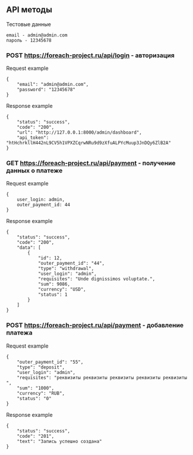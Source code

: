 ## API методы

Тестовые данные
```
email - admin@admin.com
пароль - 12345678
```


### POST https://foreach-project.ru/api/login - авторизация

Request example
```
{
    "email": "admin@admin.com",
    "password": "12345678"
}
```

Response example
```
{
    "status": "success",
    "code": "200",
    "url": "http://127.0.0.1:8000/admin/dashboard",
    "api_token": "htHchrkllH442nL9CV5h1VPXZCqrwNRu9d9zXfuALPYcMuup3JnDQy6ZlB2A"
}
```

### GET https://foreach-project.ru/api/payment - получение данных о платеже

Request example
```
{
    user_login: admin,
    outer_payment_id: 44
}
```


Response example
```
{
    "status": "success",
    "code": "200",
    "data": [
        {
            "id": 12,
            "outer_payment_id": "44",
            "type": "withdrawal",
            "user_login": "admin",
            "requisites": "Unde dignissimos voluptate.",
            "sum": 9086,
            "currency": "USD",
            "status": 1
        }
    ]
}
```


### POST https://foreach-project.ru/api/payment - добавление платежа

Request example
```
{
	"outer_payment_id": "55",
	"type": "deposit",
    "user_login": "admin",
	"requisites": "реквизиты реквизиты реквизиты реквизиты реквизиты ",
    "sum": "1000",
	"currency": "RUB",
    "status": "0"
}
```


Response example
```
{
    "status": "success",
    "code": "201",
    "text": "Запись успешно создана"
}
```
